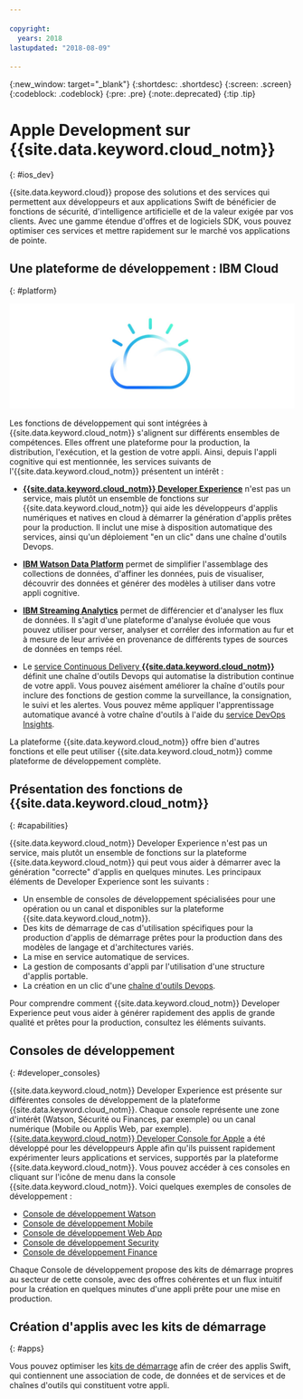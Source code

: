 ```yaml
---

copyright:
  years: 2018
lastupdated: "2018-08-09"

---
```

{:new_window: target="_blank"}
{:shortdesc: .shortdesc}
{:screen: .screen}
{:codeblock: .codeblock}
{:pre: .pre}
{:note:.deprecated}
{:tip .tip}

# Apple Development sur {{site.data.keyword.cloud_notm}}
{: #ios_dev}

{{site.data.keyword.cloud}} propose des solutions et des services qui permettent aux développeurs et aux applications Swift de bénéficier de fonctions de sécurité, d'intelligence artificielle et de la valeur exigée par vos clients. Avec une gamme étendue d'offres et de logiciels SDK, vous pouvez optimiser ces services et mettre rapidement sur le marché vos applications de pointe.

## Une plateforme de développement : IBM Cloud
{: #platform}

 ![Types de développeur](images/IBM_Cloud_icon.png "IBM Cloud")

Les fonctions de développement qui sont intégrées à {{site.data.keyword.cloud_notm}} s'alignent sur différents ensembles de compétences. Elles offrent une plateforme pour la production, la distribution, l'exécution, et la gestion de votre appli. Ainsi, depuis l'appli cognitive qui est mentionnée, les services suivants de l'{{site.data.keyword.cloud_notm}} présentent un intérêt :

* [**{{site.data.keyword.cloud_notm}} Developer Experience**](https://console.bluemix.net/docs/overview/dev-journey.html#dev-journey) n'est pas un service, mais plutôt un ensemble de fonctions sur {{site.data.keyword.cloud_notm}} qui aide les développeurs d'applis numériques et natives en cloud à démarrer la génération d'applis prêtes pour la production. Il inclut une mise à disposition automatique des services, ainsi qu'un déploiement "en un clic" dans une chaîne d'outils Devops.

* [**IBM Watson Data Platform**](https://dataplatform.ibm.com) permet de simplifier l'assemblage des collections de données, d'affiner les données, puis de visualiser, découvrir des données et générer des modèles à utiliser dans votre appli cognitive.

* [**IBM Streaming Analytics**](../services/StreamingAnalytics/index.html#gettingstarted) permet de différencier et d'analyser les flux de données. Il s'agit d'une plateforme d'analyse évoluée que vous pouvez utiliser pour verser, analyser et corréler des information au fur et à mesure de leur arrivée en provenance de différents types de sources de données en temps réel.

* Le [service Continuous Delivery **{{site.data.keyword.cloud_notm}}**](../services/ContinuousDelivery/index.html#cd_getting_started) définit une chaîne d'outils Devops qui automatise la distribution continue de votre appli. Vous pouvez aisément améliorer la chaîne d'outils pour inclure des fonctions de gestion comme la surveillance, la consignation, le suivi et les alertes. Vous pouvez même appliquer l'apprentissage automatique avancé à votre chaîne d'outils à l'aide du [service DevOps Insights](../services/DevOpsInsights/index.html#gettingstarted).

La plateforme {{site.data.keyword.cloud_notm}} offre bien d'autres fonctions et elle peut utiliser {{site.data.keyword.cloud_notm}} comme plateforme de développement complète.

## Présentation des fonctions de {{site.data.keyword.cloud_notm}}
{: #capabilities}

{{site.data.keyword.cloud_notm}} Developer Experience n'est pas un service, mais plutôt un ensemble de fonctions sur la plateforme {{site.data.keyword.cloud_notm}} qui peut vous aider à démarrer avec la génération "correcte" d'applis en quelques minutes. Les principaux éléments de Developer Experience sont les suivants :

* Un ensemble de consoles de développement spécialisées pour une opération ou un canal et disponibles sur la plateforme {{site.data.keyword.cloud_notm}}.
* Des kits de démarrage de cas d'utilisation spécifiques pour la production d'applis de démarrage prêtes pour la production dans des modèles de langage et d'architectures variés.
* La mise en service automatique de services.
* La gestion de composants d'appli par l'utilisation d'une structure d'applis portable.
* La création en un clic d'une [chaîne d'outils Devops](../services/ContinuousDelivery/index.html#cd_getting_started).

Pour comprendre comment {{site.data.keyword.cloud_notm}} Developer Experience peut vous aider à générer rapidement des applis de grande qualité et prêtes pour la production, consultez les éléments suivants.

## Consoles de développement
{: #developer_consoles}

{{site.data.keyword.cloud_notm}} Developer Experience est présente sur différentes consoles de développement de la plateforme {{site.data.keyword.cloud_notm}}. Chaque console représente une zone d'intérêt (Watson, Sécurité ou Finances, par exemple) ou un canal numérique (Mobile ou Applis Web, par exemple). [{{site.data.keyword.cloud_notm}} Developer Console for Apple](https://console.bluemix.net/developer/appledevelopment/dashboard) a été développé pour les développeurs Apple afin qu'ils puissent rapidement expérimenter leurs applications et services, supportés par la plateforme {{site.data.keyword.cloud_notm}}. Vous pouvez accéder à ces consoles en cliquant sur l'icône de menu dans la console {{site.data.keyword.cloud_notm}}. Voici quelques exemples de consoles de développement :

* [Console de développement Watson](https://console.bluemix.net/developer/watson/dashboard)
* [Console de développement Mobile](https://console.bluemix.net/developer/mobile/dashboard)
* [Console de développement Web App](https://console.bluemix.net/developer/appservice/dashboard)
* [Console de développement Security](https://console.bluemix.net/developer/security/dashboard)
* [Console de développement Finance](https://console.bluemix.net/developer/finance/dashboard)

<!--Cloud native development is the process of developing apps that are optimized to leverage capabilities engendered from running on the cloud.  Flexibility, portability, scaling, rapid development, continuous delivery, and a close coupling development and operations ("devops) are characteristics of cloud applications. The {{site.data.keyword.cloud}} Developer Experience quickly gets you started building cloud native applications that are ready for team development and bound for production use.-->


<!--![Overview of elements of the {{site.data.keyword.cloud_notm}} Developer Experience](images/elements_of_devex.png "Overview of elements of the {{site.data.keyword.cloud_notm}} Developer Experience") <br> *Overview of elements of the {{site.data.keyword.cloud_notm}} Developer Experience*-->

Chaque Console de développement propose des kits de démarrage propres au secteur de cette console, avec des offres cohérentes et un flux intuitif pour la création en quelques minutes d'une appli prête pour une mise en production.

## Création d'applis avec les kits de démarrage
{: #apps}

Vous pouvez optimiser les [kits de démarrage](starter_kit/starter_kits.html) afin de créer des applis Swift, qui contiennent une association de code, de données et de services et de chaînes d'outils qui constituent votre appli.
